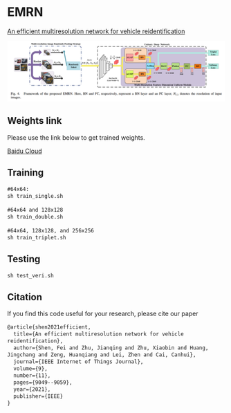 # EMRN
 [An efficient multiresolution network for vehicle reidentification](https://ieeexplore.ieee.org/abstract/document/9569744)  



![EMRN](img/framework.png)


## Weights link  
Please use the link below to get trained weights.  

[Baidu Cloud](https://pan.baidu.com/s/1eoQKaZnL5g_E01OdjbgsQg?pwd=mu44)

## Training
```
#64x64:
sh train_single.sh  

#64x64 and 128x128
sh train_double.sh

#64x64, 128x128, and 256x256
sh train_triplet.sh
```


## Testing
```
sh test_veri.sh
```

## Citation

If you find this code useful for your research, please cite our paper
```
@article{shen2021efficient,
  title={An efficient multiresolution network for vehicle reidentification},
  author={Shen, Fei and Zhu, Jianqing and Zhu, Xiaobin and Huang, Jingchang and Zeng, Huanqiang and Lei, Zhen and Cai, Canhui},
  journal={IEEE Internet of Things Journal},
  volume={9},
  number={11},
  pages={9049--9059},
  year={2021},
  publisher={IEEE}
}
```
